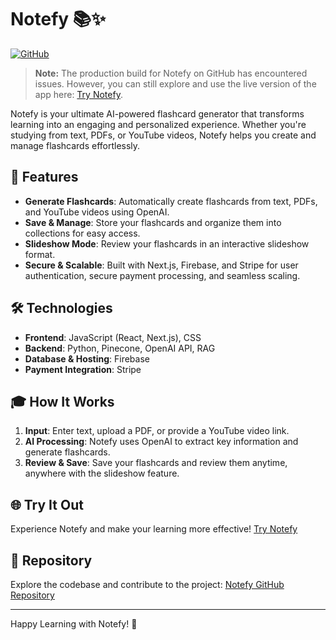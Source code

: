 # Notefy 📚✨

[![GitHub](https://img.shields.io/github/stars/SanaAshraf28/Notefy?style=social)](https://github.com/SanaAshraf28/Notefy)

> **Note:** The production build for Notefy on GitHub has encountered issues. However, you can still explore and use the live version of the app here: [Try Notefy](https://notefy.up.railway.app/).

Notefy is your ultimate AI-powered flashcard generator that transforms learning into an engaging and personalized experience. Whether you're studying from text, PDFs, or YouTube videos, Notefy helps you create and manage flashcards effortlessly.

## 🚀 Features
- **Generate Flashcards**: Automatically create flashcards from text, PDFs, and YouTube videos using OpenAI.
- **Save & Manage**: Store your flashcards and organize them into collections for easy access.
- **Slideshow Mode**: Review your flashcards in an interactive slideshow format.
- **Secure & Scalable**: Built with Next.js, Firebase, and Stripe for user authentication, secure payment processing, and seamless scaling.

## 🛠️ Technologies
- **Frontend**: JavaScript (React, Next.js), CSS
- **Backend**: Python, Pinecone, OpenAI API, RAG
- **Database & Hosting**: Firebase
- **Payment Integration**: Stripe

## 🎓 How It Works
1. **Input**: Enter text, upload a PDF, or provide a YouTube video link.
2. **AI Processing**: Notefy uses OpenAI to extract key information and generate flashcards.
3. **Review & Save**: Save your flashcards and review them anytime, anywhere with the slideshow feature.

## 🌐 Try It Out
Experience Notefy and make your learning more effective! [Try Notefy](https://notefy.up.railway.app/)

## 📂 Repository
Explore the codebase and contribute to the project: [Notefy GitHub Repository](https://github.com/SanaAshraf28/Notefy)

---

Happy Learning with Notefy! 📖
